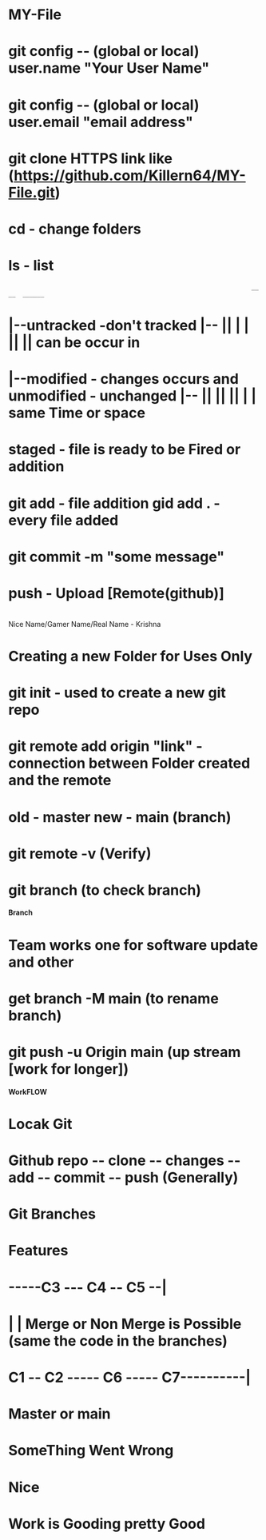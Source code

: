 # MY-File
# git config -- (global or local) user.name "Your User Name"
#  git config -- (global or local) user.email "email address"
# git clone HTTPS link like (https://github.com/Killern64/MY-File.git)

# cd - change folders
# ls - list 

                                                                        __   __  ______
# |--untracked -don't tracked                                      |-- |__| |  |   ||   |__| can be occur in 
# |--modified - changes occurs and unmodified - unchanged          |-- |__| |__|   ||   |  | same Time or space
# staged - file is ready to be Fired or addition
# git add - file addition gid add . - every file added
# git commit -m "some message"
# push - Upload [Remote(github)]


<br>
Nice Name/Gamer Name/Real Name  - Krishna

# Creating a new Folder for Uses Only 
# git init - used to create a new git repo
# git remote add origin "link" -     connection  between Folder created and the remote
# old - master new - main (branch)
# git remote -v (Verify)
# git branch (to check branch)
#### Branch ####
# Team works one for software update and other
# get branch -M main (to rename branch)
# git push -u Origin main (up stream [work for longer])

#### WorkFLOW ####
# Locak Git
# Github repo -- clone -- changes -- add -- commit -- push (Generally)

# Git Branches
#                     Features 
#               -----C3 --- C4 -- C5 --|
#              |                       |    Merge or Non Merge is Possible (same the code in the branches)
#  C1 -- C2 ----- C6 ----- C7----------| 
#                    Master or main  
# SomeThing Went Wrong
# Nice

# Work is Gooding pretty Good




